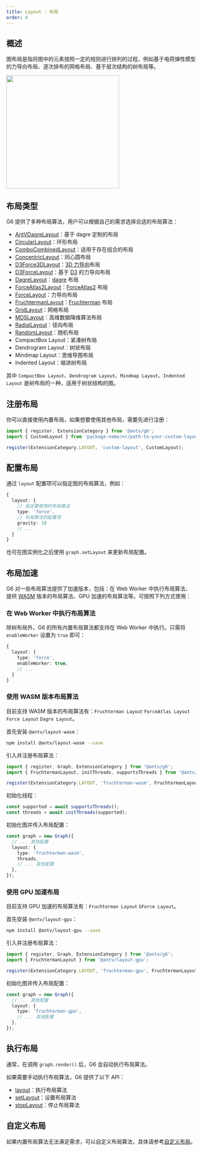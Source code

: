 ```yaml
---
title: Layout - 布局
order: 4
---
```


## 概述

图布局是指将图中的元素按照一定的规则进行排列的过程，例如基于电荷弹性模型的力导向布局、逐次排布的网格布局、基于层次结构的树布局等。

<image width="300" src="https://mdn.alipayobjects.com/huamei_qa8qxu/afts/img/A*WIhlToluHaEAAAAAAAAAAAAADmJ7AQ/original" />

## 布局类型

G6 提供了多种布局算法，用户可以根据自己的需求选择合适的布局算法：

<!-- TODO 待验证链接是否正确 -->

- [AntVDagreLayout](/api/layouts/antv-dagre-layout)：基于 dagre 定制的布局
- [CircularLayout](/api/layouts/circular-layout)：环形布局
- [ComboCombinedLayout](/api/layouts/combo-combined-layout)：适用于存在组合的布局
- [ConcentricLayout](/api/layouts/concentric-layout)：同心圆布局
- [D3Force3DLayout](/api/layouts/d3-force-3-d-layout)：[3D 力导向](https://github.com/vasturiano/d3-force-3d)布局
- [D3ForceLayout](/api/layouts/d3-force-layout)：基于 [D3](https://d3js.org/d3-force) 的力导向布局
- [DagreLayout](/api/layouts/dagre-layout)：[dagre](https://github.com/dagrejs/dagre) 布局
- [ForceAtlas2Layout](/api/layouts/force-atlas2-layout)：[ForceAtlas2](https://journals.plos.org/plosone/article?id=10.1371/journal.pone.0098679) 布局
- [ForceLayout](/api/layouts/force-layout)：力导向布局
- [FruchtermanLayout](/api/layouts/fruchterman-layout)：[Fruchterman](https://www.sciencedirect.com/topics/computer-science/reingold-layout) 布局
- [GridLayout](/api/layouts/grid-layout)：网格布局
- [MDSLayout](/api/layouts/mds-layout)：高维数据降维算法布局
- [RadialLayout](/api/layouts/radial-layout)：径向布局
- [RandomLayout](/api/layouts/random-layout)：随机布局
- CompactBox Layout：紧凑树布局
- Dendrogram Layout：树状布局
- Mindmap Layout：思维导图布局
- Indented Layout：缩进树布局

其中 `CompactBox Layout`、`Dendrogram Layout`、`Mindmap Layout`、`Indented Layout` 是树布局的一种，适用于树状结构的图。

## 注册布局

你可以直接使用内置布局，如果想要使用其他布局，需要先进行注册：

```typescript
import { register, ExtensionCategory } from '@antv/g6';
import { CustomLayout } from 'package-name/or/path-to-your-custom-layout';

register(ExtensionCategory.LAYOUT, 'custom-layout', CustomLayout);
```

## 配置布局

通过 `layout` 配置项可以指定图的布局算法，例如：

```typescript
{
  layout: {
    // 指定要使用的布局算法
    type: 'force',
    // 布局算法的配置项
    gravity: 10
    // ...
  }
}
```

也可在图实例化之后使用 `graph.setLayout` 来更新布局配置。

## 布局加速

G6 对一些布局算法提供了加速版本，包括：在 Web Worker 中执行布局算法、提供 [WASM](https://webassembly.org/) 版本的布局算法、GPU 加速的布局算法等。可按照下列方式使用：

### 在 Web Worker 中执行布局算法

除树布局外，G6 的所有内置布局算法都支持在 Web Worker 中执行。只需将 `enableWorker` 设置为 `true` 即可：

```typescript
{
  layout: {
    type: 'force',
    enableWorker: true,
    // ...
  }
}
```

### 使用 WASM 版本布局算法

目前支持 WASM 版本的布局算法有：`Fruchterman Layout` `ForceAtlas Layout` `Force Layout` `Dagre Layout`。

首先安装 `@antv/layout-wasm`：

```bash
npm install @antv/layout-wasm --save
```

引入并注册布局算法：

```typescript
import { register, Graph, ExtensionCategory } from '@antv/g6';
import { FruchtermanLayout, initThreads, supportsThreads } from '@antv/layout-wasm';

register(ExtensionCategory.LAYOUT, 'fruchterman-wasm', FruchtermanLayout);
```

初始化线程：

```typescript
const supported = await supportsThreads();
const threads = await initThreads(supported);
```

初始化图并传入布局配置：

```typescript
const graph = new Graph({
  // ... 其他配置
  layout: {
    type: 'fruchterman-wasm',
    threads,
    // ... 其他配置
  },
});
```

### 使用 GPU 加速布局

目前支持 GPU 加速的布局算法有：`Fruchterman Layout` `GForce Layout`。

首先安装 `@antv/layout-gpu`：

```bash
npm install @antv/layout-gpu --save
```

引入并注册布局算法：

```typescript
import { register, Graph, ExtensionCategory } from '@antv/g6';
import { FruchtermanLayout } from '@antv/layout-gpu';

register(ExtensionCategory.LAYOUT, 'fruchterman-gpu', FruchtermanLayout);
```

初始化图并传入布局配置：

```typescript
const graph = new Graph({
  // ... 其他配置
  layout: {
    type: 'fruchterman-gpu',
    // ... 其他配置
  },
});
```

## 执行布局

通常，在调用 `graph.render()` 后，G6 会自动执行布局算法。

如果需要手动执行布局算法，G6 提供了以下 API：

- [layout](/api/graph/method#graphlayout)：执行布局算法
- [setLayout](/api/graph/method#graphsetlayoutlayout)：设置布局算法
- [stopLayout](/api/graph/method#graphstoplayout)：停止布局算法

## 自定义布局

如果内置布局算法无法满足需求，可以自定义布局算法，具体请参考[自定义布局](/manual/custom-extension/layout)。
